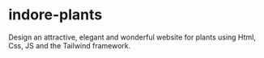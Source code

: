 # indore-plants
Design an attractive, elegant and wonderful website for plants using Html, Css, JS and the Tailwind framework.
